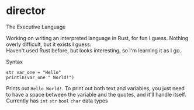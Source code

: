 # director
The Executive Language  

Working on writing an interpreted language in Rust, for fun I guess. Nothing overly difficult, but it exists I guess.  
Haven't used Rust before, but looks interesting, so I'm learning it as I go.

Syntax
```
str var_one = "Hello"
println(var_one " World!")
```
Prints out `Hello World!`. To print out both text and variables, you just need to have a space between the variable and the quotes, and it'll handle itself.  
Currently has `int` `str` `bool` `char` data types
